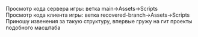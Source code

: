 Просмотр кода сервера игры: ветка main->Assets->Scripts  
Просмотр кода клиента игры: ветка recovered-branch->Assets->Scripts
Приношу извенения за такую структуру, впервые гружу на гит проекты подобного масштаба

